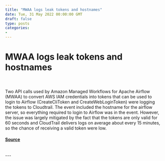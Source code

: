 ```yaml
---
title: "MWAA logs leak tokens and hostnames"
date: Tue, 31 May 2022 00:00:00 GMT
draft: false
type: posts
categories: 
- 
---
```

# MWAA logs leak tokens and hostnames

<br/>

<br/>
Two API calls used by Amazon Managed Workflows for Apache Airflow (MWAA) to convert AWS IAM credentials into tokens that can be used to login to Airflow (CreateCliToken and CreateWebLoginToken) were logging the tokens to Cloudtrail. The event included the hostname for the airflow server, so everything required to login to Airflow was in the event. However, the issue was largely mitigated by the fact that the tokens are only valid for 60 seconds and CloudTrail delivers logs on average about every 15 minutes, so the chance of receiving a valid token were low.

#### [Source](https://www.cloudvulndb.org/mwaa-leaky-logs)

<br/>
---
